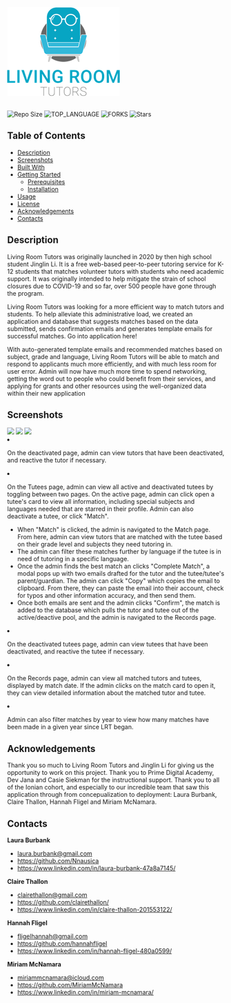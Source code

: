 <img src="src/images/Logo.png"/>
<br></br>

![Repo Size](https://img.shields.io/github/languages/code-size/clairethallon/Living-Room-Tutors.svg?style=for-the-badge) ![TOP_LANGUAGE](https://img.shields.io/github/languages/top/clairethallon/Living-Room-Tutors.svg?style=for-the-badge) ![FORKS](https://img.shields.io/github/forks/clairethallon/Living-Room-Tutors.svg?style=for-the-badge&social) ![Stars](https://img.shields.io/github/stars/clairethallon/Living-Room-Tutors.svg?style=for-the-badge)

## Table of Contents

- [Description](#description)
- [Screenshots](#screenshots)
- [Built With](#built-with)
- [Getting Started](#getting-started)
  - [Prerequisites](#prerequisites)
  - [Installation](#installation)
- [Usage](#usage)
- [License](#license)
- [Acknowledgements](#acknowledgements)
- [Contacts](#contacts)

## Description

Living Room Tutors was originally launched in 2020 by then high school student Jinglin Li. It is a free web-based peer-to-peer tutoring service for K-12 students that matches volunteer tutors with students who need academic support. It was originally intended to help mitigate the strain of school closures due to COVID-19 and so far, over 500 people have gone through the program.

Living Room Tutors was looking for a more efficient way to match tutors and students. To help alleviate this administrative load, we created an application and database that suggests matches based on the data submitted, sends confirmation emails and generates template emails for successful matches. Go into application here!

With auto-generated template emails and recommended matches based on subject, grade and language, Living Room Tutors will be able to match and respond to applicants much more efficiently, and with much less room for user error. Admin will now have much more time to spend networking, getting the word out to people who could benefit from their services, and applying for grants and other resources using the well-organized data within their new application

## Screenshots

<img src='/src/images/forms.gif'/>
<img src='/src/images/tutorstutees.gif'>
<img src='/src/images/matchesAndRecords.gif>
    
<img src="" />## Built With

<a href="https://developer.mozilla.org/en-US/docs/Web/CSS"><img src="https://raw.githubusercontent.com/devicons/devicon/master/icons/css3/css3-original.svg" height="40px" width="40px" /></a><a href="https://www.heroku.com/"><img src="https://raw.githubusercontent.com/devicons/devicon/master/icons/heroku/heroku-original.svg" height="40px" width="40px" /></a><a href="https://developer.mozilla.org/en-US/docs/Web/HTML"><img src="https://raw.githubusercontent.com/devicons/devicon/master/icons/html5/html5-original.svg" height="40px" width="40px" /></a><a href="https://developer.mozilla.org/en-US/docs/Web/JavaScript"><img src="https://raw.githubusercontent.com/devicons/devicon/master/icons/javascript/javascript-original.svg" height="40px" width="40px" /></a><a href="https://nodejs.org/en/"><img src="https://raw.githubusercontent.com/devicons/devicon/master/icons/nodejs/nodejs-original.svg" height="40px" width="40px" /></a><a href="https://www.postgresql.org/"><img src="https://raw.githubusercontent.com/devicons/devicon/master/icons/postgresql/postgresql-original.svg" height="40px" width="40px" /></a><a href="https://reactjs.org/"><img src="https://raw.githubusercontent.com/devicons/devicon/master/icons/react/react-original-wordmark.svg" height="40px" width="40px" /></a><a href="https://redux.js.org/"><img src="https://raw.githubusercontent.com/devicons/devicon/master/icons/redux/redux-original.svg" height="40px" width="40px" /></a>

## Getting Started

This application will fully support Chrome browser. All other browsers are considered out of scope.
Be sure to check out the prerequisites and database.sql files for install instructions and database requirements.

### Prerequisites

To properly host this application, NPM, nodemon, brew and Postico should be installed and available.

### Installation

A full list of requirements can be found in the dependencies section of the package.json file, including:

Express, Postgresql, Bootstrap, FontAwesome, Nodemailer, GoogleAPIs, Passport, Axios

There is a database.sql file to use to set up a database. After that, once you fork and clone the repository to your local machine, you should be able to run npm install, then run the server and client to be able to use the app locally.

## Usage

## Tutors/Tutees

- Users who want to apply to be a tutor or recieve tutoring through LRT will click the corresponding button from the /home and enter all required fields on the subsequent pages.
- Users can go back and edit their information as needed until they click SUBMIT on the final page.
- The user will recieve an automatic confirmation email letting them know that their application has been recieved.

## Admin

- Admin can log on with a username and password from /admin.
- On the landing page, admin can navigate between Tutees, Tutors, and Records pages.

- On the Tutors page, admin can view all active and deactivated tutors by toggling between two pages. On the active page, admin can click open a tutors's card to view all information, including special subjects and languages that are starred in their profile. Admin can also deactivate a tutor.
- On the deactivated page, admin can view tutors that have been deactivated, and reactive the tutor if necessary.
- On the Tutees page, admin can view all active and deactivated tutees by toggling between two pages. On the active page, admin can click open a tutee's card to view all information, including special subjects and languages needed that are starred in their profile. Admin can also deactivate a tutee, or click "Match".
  - When "Match" is clicked, the admin is navigated to the Match page. From here, admin can view tutors that are matched with the tutee based on their grade level and subjects they need tutoring in.
  - The admin can filter these matches further by language if the tutee is in need of tutoring in a specific language.
  - Once the admin finds the best match an clicks "Complete Match", a modal pops up with two emails drafted for the tutor and the tutee/tutee's parent/guardian. The admin can click "Copy" which copies the email to clipboard. From there, they can paste the email into their account, check for typos and other information accuracy, and then send them.
  - Once both emails are sent and the admin clicks "Confirm", the match is added to the database which pulls the tutor and tutee out of the active/deactive pool, and the admin is navigated to the Records page.
- On the deactivated tutees page, admin can view tutees that have been deactivated, and reactive the tutee if necessary.

- On the Records page, admin can view all matched tutors and tutees, displayed by match date. If the admin clicks on the match card to open it, they can view detailed information about the matched tutor and tutee.
- Admin can also filter matches by year to view how many matches have been made in a given year since LRT began.

## Acknowledgements

Thank you so much to Living Room Tutors and Jinglin Li for giving us the opportunity to work on this project. Thank you to Prime Digital Academy, Dev Jana and Casie Siekman for the instructional support. Thank you to all of the Ionian cohort, and especially to our incredible team that saw this application through from concepualization to deployment: Laura Burbank, Claire Thallon, Hannah Fligel and Miriam McNamara.

## Contacts

<b>Laura Burbank</b>

- laura.burbank@gmail.com
- https://github.com/Nnausica
- https://www.linkedin.com/in/laura-burbank-47a8a7145/

<b>Claire Thallon</b>

- clairethallon@gmail.com
- https://github.com/clairethallon/
- https://www.linkedin.com/in/claire-thallon-201553122/

<b>Hannah Fligel</b>

- fligelhannah@gmail.com
- https://github.com/hannahfligel
- https://www.linkedin.com/in/hannah-fligel-480a0599/

<b>Miriam McNamara</b>

- miriammcnamara@icloud.com
- https://github.com/MiriamMcNamara
- https://www.linkedin.com/in/miriam-mcnamara/

<!-- <a href="https://www.linkedin.com/in/"><img src="https://img.shields.io/badge/LinkedIn-0077B5?style=for-the-badge&logo=linkedin&logoColor=white" /></a>  <a href="mailto:"><img src=https://raw.githubusercontent.com/johnturner4004/readme-generator/master/src/components/assets/images/email_me_button_icon_151852.svg /></a> -->
